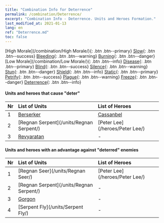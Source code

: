 ```yaml
---
title: "Combination Info for Deterrence"
permalink: /combination/Deterrence/
excerpt: "Combination Info - Deterrence. Units and Heroes Formation."
last_modified_at: 2021-01-13
lang: en
ref: "Deterrence.md"
toc: false
---
```


  [High Morale](/combination/High Morale/){: .btn .btn--primary} [Slow](/combination/Slow/){: .btn .btn--success} [Bleeding](/combination/Bleeding/){: .btn .btn--warning} [Burning](/combination/Burning/){: .btn .btn--danger} [Low Morale](/combination/Low Morale/){: .btn .btn--info} [Disease](/combination/Disease/){: .btn .btn--primary} [Blind](/combination/Blind/){: .btn .btn--success} [Silence](/combination/Silence/){: .btn .btn--warning} [Stun](/combination/Stun/){: .btn .btn--danger} [Shield](/combination/Shield/){: .btn .btn--info} [Static](/combination/Static/){: .btn .btn--primary} [Petrify](/combination/Petrify/){: .btn .btn--success} [Plague](/combination/Plague/){: .btn .btn--warning} [Freeze](/combination/Freeze/){: .btn .btn--danger} [Deterrence](/combination/Deterrence/){: .btn .btn--info} 


#### Units and heroes that cause \"deter\"

  | Nr |  List of Units  | List of Heroes | 
  |:---|:----------------|:---------------| 
  | 1 | [Berserker](/units/Berserker/) | [Cassanbel](/heroes/Cassanbel/) |
  | 2 | [Regnan Serpent](/units/Regnan Serpent/) | [Peter Lee](/heroes/Peter Lee/) |
  | 3 | [Revyaratan](/units/Revyaratan/) | - |


#### Units and heroes with an advantage against \"deterred\" enemies

  | Nr |  List of Units  | List of Heroes | 
  |:---|:----------------|:---------------| 
  | 1 | [Regnan Seer](/units/Regnan Seer/) | [Peter Lee](/heroes/Peter Lee/) |
  | 2 | [Regnan Serpent](/units/Regnan Serpent/) | - |
  | 3 | [Gorgon](/units/Gorgon/) | - |
  | 4 | [Serpent Fly](/units/Serpent Fly/) | - |
